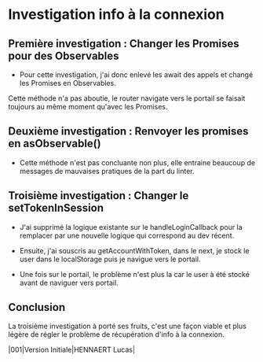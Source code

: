 # Investigation info à la connexion #

## Première investigation : Changer les Promises pour des Observables ##

- Pour cette investigation, j'ai donc enlevé les await des appels et changé les Promises en Observables.
 
 Cette méthode n'a pas aboutie, le router navigate vers le portail se faisait toujours au même moment qu'avec les Promises.

## Deuxième investigation : Renvoyer les promises en asObservable() ##

- Cette méthode n'est pas concluante non plus, elle entraine beaucoup de messages de mauvaises pratiques de la part du linter.

## Troisième investigation : Changer le setTokenInSession ##

-   J'ai supprimé la logique existante sur le handleLoginCallback pour la remplacer par une nouvelle logique qui correspond au dev récent.

-   Ensuite, j'ai souscris au getAccountWithToken, dans le next, je stock le user dans le localStorage puis je navigue vers le portail.

-   Une fois sur le portail, le problème n'est plus la car le user à été stocké avant de naviguer vers portail.

## Conclusion ##

La troisième investigation à porté ses fruits, c'est une façon viable et plus légère de régler le problème de récupération d'info
à la connexion.

|001|Version Initiale|HENNAERT Lucas|
